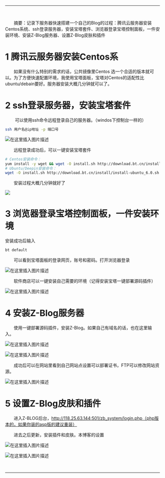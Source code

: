 
---
&emsp;&emsp;
&emsp;&emsp;
&emsp;&emsp;
&emsp;&emsp;

&emsp;&emsp;摘要：记录下服务器快速搭建一个自己的Blog的过程：腾讯云服务器安装Centos系统、ssh登录服务器，安装宝塔套件、浏览器登录宝塔控制面板，一件安装环境、安装Z-Blog服务器、设置Z-Blog皮肤和插件

# 1 腾讯云服务器安装Centos系

&emsp;&emsp;如果没有什么特别的需求的话，公共镜像里Centos 选一个合适的版本就可以。为了方便快速配置环境，我使用宝塔面板，宝塔对Centos的适配性比ubuntu/debain要好。服务器安装大概几分钟就可以了。

# 2 ssh登录服务器，安装宝塔套件
&emsp;&emsp; 可以使用ssh命令远程登录自己的服务器。（windos下控制台一样的）

```Bash
ssh 用户名@ip地址 -p 端口号
```
![在这里插入图片描述](https://img-blog.csdnimg.cn/img_convert/e2e8dcb764d65c55d1cc2b9f02c7db6d.png#pic_center)


&emsp;&emsp;远程登录成功后，可以一键安装宝塔套件



```Bash
# Centos安装命令：
yum install -y wget && wget -O install.sh http://download.bt.cn/install/install_6.0.sh && sh install.sh
# Ubuntu/Deepin安装命令：
wget -O install.sh http://download.bt.cn/install/install-ubuntu_6.0.sh && sudo bash install.sh
```
&emsp;&emsp;安装过程大概几分钟就好了

![](https://img-blog.csdnimg.cn/img_convert/53cfaaf02657b936115f02d7a5dbf1c1.png#pic_center)


# 3 浏览器登录宝塔控制面板，一件安装环境
  安装成功后输入

```Bash
bt default
```
&emsp;&emsp;可以看到宝塔面板的登录网页，账号和密码。打开浏览器登录

![在这里插入图片描述](https://img-blog.csdnimg.cn/img_convert/1079136c4a92c50551820c89dfb56977.png#pic_center)


&emsp;&emsp;软件商店可以一键安装自己需要的环境（记得安装宝塔一键部署源码插件）

![在这里插入图片描述](https://img-blog.csdnimg.cn/img_convert/e606eafb0c1c67285646aae6fdfb4443.png#pic_center)


# 4 安装Z-Blog服务器
&emsp;&emsp;使用一键部署源码插件，安装Z-Blog。如果自己有域名的话，也在这里输入。

![在这里插入图片描述](https://img-blog.csdnimg.cn/img_convert/53607992d7c46a810df9dbe03c776429.png#pic_center)

![在这里插入图片描述](https://img-blog.csdnimg.cn/img_convert/aae98395437e736aae40e833f142728b.png#pic_center)


&emsp;&emsp;成功后可以在网站里看到自己网站点设置可以部署证书，FTP可以修改网站资源。

![在这里插入图片描述](https://img-blog.csdnimg.cn/img_convert/a51663d4ecc95ad1b2a1dcea594eebd3.png#pic_center)


# 5 设置Z-Blog皮肤和插件
&emsp;&emsp;进入Z-BLOG后台，http://118.25.63.144:501/zb_system/login.php（php版本的，如果你装的asp版的建议重装）

  &emsp;&emsp;进去之后更新，安装插件和皮肤。本博客的设置

![在这里插入图片描述](https://img-blog.csdnimg.cn/20201223213136588.png#pic_center)

![在这里插入图片描述](https://img-blog.csdnimg.cn/20201223213154777.png#pic_center)








&emsp;&emsp;
&emsp;&emsp;
&emsp;&emsp;
&emsp;&emsp;

---
